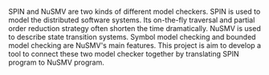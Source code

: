 SPIN and NuSMV are two kinds of different model checkers. SPIN is used to model the distributed software systems. Its on-the-fly traversal and partial order reduction strategy often shorten the time dramatically. NuSMV is used to describe state transition systems. Symbol model checking and bounded model checking are NuSMV's main features. This project is aim to develop a tool to connect these two model checker together by translating SPIN program to NuSMV program.